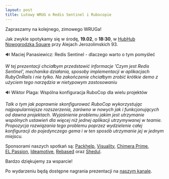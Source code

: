 ```yaml
---
layout: post
title: Lutowy WRUG o Redis Sentinel i Rubocopie
---
```


Zapraszamy na kolejnego, zimowego WRUGa!

Jak zwykle spotykamy się w środę, **19.02**, o **18:30**, w [HubHub Nowogrodzka Square](https://www.hubhub.com/pl/warsaw-nowogrodzka-square-2/) przy Alejach Jerozolimskich 93.

🔊 Maciej Panasiewicz: Redis Sentinel - dlaczego warto o tym pomyśleć

_W tej prezentacji chciałbym przedstawić informacje 'Czym jest Redis Sentinel', mechanika działania, sposoby implementacji w aplikacjach RubyOnRails i nie tylko. Na zakończenie chciałbym zrobić krótkie demo z użyciem tego narzędzia w nietypowym zastosowaniu_

🔊 Wiktor Plaga: Wspólna konfiguracja RuboCop dla wielu projektów

_Talk o tym jak poprawnie skonfigurować RuboCop wykorzystując najpopularniejsze rozszerzenia, zarówno w nowych jak i funkcjonujących od dawna projektach. Wyjaśnienie problemu jakim jest utrzymanie wspólnych ustawień dla więcej niż jednej aplikacji utrzymywanej w teamie. Propozycja rozwiązania tego problemu poprzez wydzielenie całej konfiguracji do pojedynczego gema i w ten sposób utrzymanie jej w jednym miejscu._

Sponsorami naszych spotkań są:
[Packhelp](https://packhelp.com/),
[Visuality](http://www.visuality.pl/),
[Chimera Prime](https://chimeraprime.com/),
[EL Passion](https://www.elpassion.com/),
[Ideamotive](https://ideamotive.co/),
[Rebased](https://rebased.pl/) oraz
[Shedul](https://www.shedul.com/).

Bardzo dziękujemy za wsparcie!

Po wydarzeniu będą dostępne nagrania prezentacji na [naszym kanale](https://www.youtube.com/channel/UCfpVS9gIDwdJETGsBZSm5Xw).
